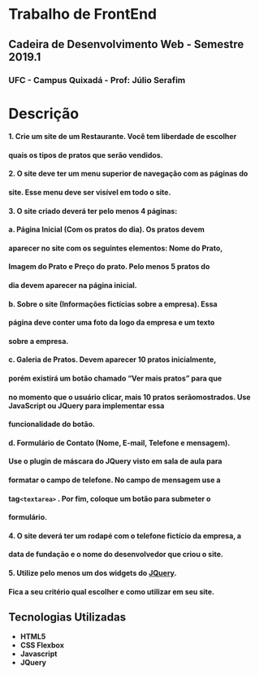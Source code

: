 # Trabalho de FrontEnd
## Cadeira de Desenvolvimento Web - Semestre 2019.1
### UFC - Campus Quixadá - Prof: Júlio Serafim

# Descrição
#### 1. Crie um site de um Restaurante. Você tem liberdade de escolher
#### quais os tipos de pratos que serão vendidos.
#### 2. O site deve ter um menu superior de navegação com as páginas do
#### site. Esse menu deve ser visível em todo o site.
#### 3. O site criado deverá ter pelo menos 4 páginas:
#### a. Página Inicial (Com os pratos do dia). Os pratos devem
#### aparecer no site com os seguintes elementos: Nome do Prato,
#### Imagem do Prato e Preço do prato. Pelo menos 5 pratos do
#### dia devem aparecer na página inicial.
#### b. Sobre o site (Informações fictícias sobre a empresa). Essa
#### página deve conter uma foto da logo da empresa e um texto
#### sobre a empresa.
#### c. Galeria de Pratos. Devem aparecer 10 pratos inicialmente,
#### porém existirá um botão chamado “Ver mais pratos” para que
#### no momento que o usuário clicar, mais 10 pratos serãomostrados. Use JavaScript ou JQuery para implementar essa
#### funcionalidade do botão.
#### d. Formulário de Contato (Nome, E-mail, Telefone e mensagem).
#### Use o plugin de máscara do JQuery visto em sala de aula para
#### formatar o campo de telefone. No campo de mensagem use a
#### tag```<textarea>``` . Por fim, coloque um botão para submeter o
#### formulário.
#### 4. O site deverá ter um rodapé com o telefone fictício da empresa, a
#### data de fundação e o nome do desenvolvedor que criou o site.
#### 5. Utilize pelo menos um dos widgets do [JQuery](https://jqueryui.com/widget/).
#### Fica a seu critério qual escolher e como utilizar em seu site.

## Tecnologias Utilizadas
- __HTML5__
- __CSS Flexbox__
- __Javascript__
- __JQuery__
